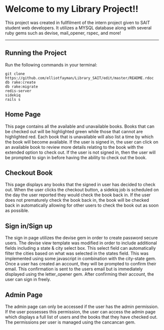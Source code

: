 # Welcome to my Library Project!! 

This project was created in fullfilment of the intern project given to SAIT student web developers. It utilizes a MYSQL database along with several ruby gems such as devise, mail_opener, rspec, and more!

---

## Running the Project

Run the following commands in your terminal:

```
git clone https://github.com/elliotfayman/Library_SAIT/edit/master/README.rdoc
db rake:create
db rake:migrate
redis-server
sidekiq
rails s
```

## Home Page
This page contains all the available and unavailable books. Books that can be checked out will be highlighted green while those that cannot are highlighted red. Each book that is unavailable will also list a time by which the book will become available. If the user is signed in, the user can click on an available book to review more details relating to the book with the extended option to check out. If the user is not signed in, then the user will be prompted to sign in before having the ability to check out the book.

## Checkout Book
This page displays any books that the signed in user has decided to check out. When the user clicks the checkout button, a sidekiq job is scheduled on the day the user reported they would check the book back in. If the user does not prematurely check the book back in, the book will be checked back in automatically allowing for other users to check the book out as soon as possible. 

## Sign in/Sign up
The sign in page utilizes the devise gem in order to create password secure users. The devise view template was modified in order to include additional fields including a state & city select box. This select field can automatically filter the cities based on what was selected in the states field. This was implemented using some javascript in combination with the city-state gem. Once a user has created an account, they will be prompted to confirm their email. This confirmation is sent to the users email but is immediately displayed using the letter_opener gem. After confirming their account, the user can sign in freely. 

## Admin Page
The admin page can only be accessed if the user has the admin permission. If the user possesses this permission, the user can access the admin page which displays a full list of users and the books that they have checked out. The permissions per user is managed using the cancancan gem. 
